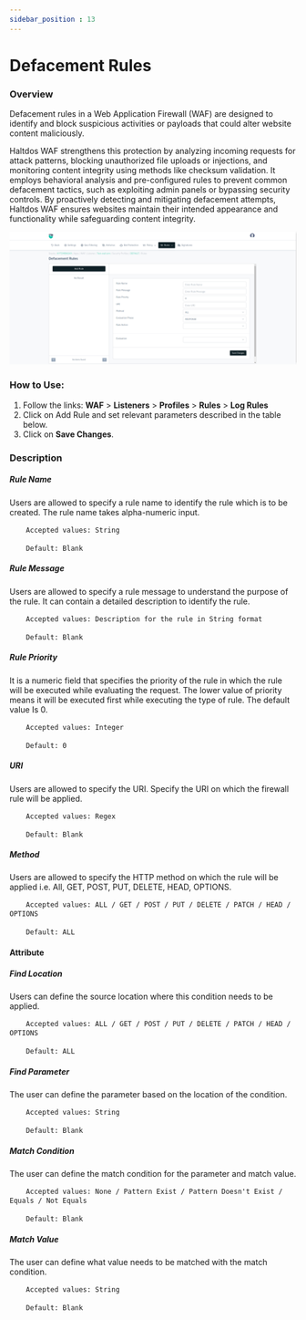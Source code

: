 ```yaml
---
sidebar_position : 13
---
```

# Defacement Rules
   
### Overview
   
Defacement rules in a Web Application Firewall (WAF) are designed to identify and block suspicious activities or payloads that could alter website content maliciously.   

Haltdos WAF strengthens this protection by analyzing incoming requests for attack patterns, blocking unauthorized file uploads or injections, and monitoring content integrity using methods like checksum validation. It employs behavioral analysis and pre-configured rules to prevent common defacement tactics, such as exploiting admin panels or bypassing security controls. By proactively detecting and mitigating defacement attempts, Haltdos WAF ensures websites maintain their intended appearance and functionality while safeguarding content integrity.

![Log Rules](/img/waf/v8/docs/WAFproDefacement.png)
   
### How to Use:
1. Follow the links: **WAF** > **Listeners** > **Profiles** > **Rules** > **Log Rules**
2. Click on Add Rule and set relevant parameters described in the table below.
3. Click on **Save Changes**.
   
### Description

##### **Rule Name**
Users are allowed to specify a rule name to identify the rule which is to be created. The rule name takes alpha-numeric input.

```
    Accepted values: String

    Default: Blank  
```


##### **Rule Message**
Users are allowed to specify a rule message to understand the purpose of the rule. It can contain a detailed description to identify the rule.

```
    Accepted values: Description for the rule in String format

    Default: Blank  
```


##### **Rule Priority**
It is a numeric field that specifies the priority of the rule in which the rule will be executed while evaluating the request. The lower value of priority means it will be executed first while executing the type of rule. The default value Is 0. 

```
    Accepted values: Integer

    Default: 0  
```


##### **URI**
Users are allowed to specify the URI. Specify the URI on which the firewall rule will be applied.

```
    Accepted values: Regex

    Default: Blank  
```


##### **Method**
Users are allowed to specify the HTTP method on which the rule will be applied i.e. All, GET, POST, PUT, DELETE, HEAD, OPTIONS.

```
    Accepted values: ALL / GET / POST / PUT / DELETE / PATCH / HEAD / OPTIONS

    Default: ALL  
```


#### Attribute

##### **Find Location**
Users can define the source location where this condition needs to be applied.

```
    Accepted values: ALL / GET / POST / PUT / DELETE / PATCH / HEAD / OPTIONS

    Default: ALL  
```


##### **Find Parameter**
The user can define the parameter based on the location of the condition.

```
    Accepted values: String

    Default: Blank 
```


##### **Match Condition**
The user can define the match condition for the parameter and match value.

```
    Accepted values: None / Pattern Exist / Pattern Doesn't Exist / Equals / Not Equals 

    Default: Blank  
```


##### **Match Value**
The user can define what value needs to be matched with the match condition.

```
    Accepted values: String

    Default: Blank
```



